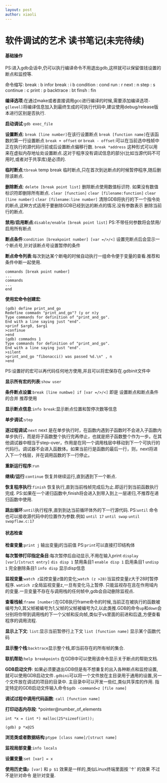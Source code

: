 ```yaml
---
layout: post
author: xiaoli
---
```

# 软件调试的艺术 读书笔记(未完待续)
#### 基础操作
PS:进入gdb会话中,仍可以执行编译命令不用退出gdb,这样就可以保留值钱设置的断点和监控等.

命令缩写:
break : b
infor break : i b
condition : cond
run : r
next : n
step : s
continue : c
print : p
backtrace  : bt
finsh : fin

**编译选项**:在通过make或者直接调用gcc进行编译的时候,需要添加编译选项`-g[level]`将编译信息加入到最终生成的可执行代码中,建议使用debug/release版本进行区别是否执行.

**启动调试**:`gdb exec_file`

**设置断点**:
`break [line number]`在该行设置断点
`break [function name]`在该函数的第一行设置断点
`break + offset` or `break - offset`:可以在当前选中栈帧中正在执行的源代码行前或后设置断点偏移行数.
`break *address` 这种形式可以用来在虚拟内存地址处设置断点.这对于程序没有调试信息的部分(比如当源代码不可用时,或者对于共享库)是必须的.

**临时断点**:`tbreak` temp break 临时断点,只在首次到达断点的时候暂停程序,随后删除该断点.

**删除断点**:
`delete [break point list]`
删除断点使用数值标识符. 如果没有数值标识符即删除所有断点.
`clear [function]`
`clear [filename:function]`
`clear [line number]`
`clear [filename:line number]`
清除GDB将执行的下一个指令处的断点,这种方式适用于要删除GDB已经到达的断点的情况.没有参数表示 删除当前行的断点.

**禁用/启用断点**:`disable/enable [break point list]`
PS:不带任何参数将会禁用/启用所有断点

**断点条件**:`condition [breakpoint number] [var =/>/<]`
设置完断点后会显示一个断点号,针对该断点号设置暂停的条件

**断点命令列表**:每次到达某个断电的时候自动执行一组命令便于变量的查看.推荐和条件中断一起使用.
```
commands [break point number]
...
commands
...
end
```

**使用宏命令创建宏**:
```
(gdb) define print_and_go
Redefine commadn "print_and_go"? (y or n)y
Type commands for definition of "print_and_go".
End with a line saying just "end".
>prinf $arg0, $arg1
>confinue
>end
(gdb) commadns 1
Type commands for definition of "print_and_go".
End with a line saying just "end".
>silent
>print_and_go "fibonacci() was passed %d.\n" , n
>end
```
PS:设置好的宏可以再代码任何地方使用,并且可以将宏保存在.gdbinit文件中

**显示所有宏的列表**:`show user`

**条件断点设置**:`break [line numbwe] if [var =/>/<]`
即是 设置断点和断点条件的合并 推荐使用

**显示断点信息**:`info break`:显示断点位置和暂停次数等信息

**单步调试**:`step`

**逐过程调试**:`next` next 是在单步执行时，在函数内遇到子函数时不会进入子函数内单步执行，而是将子函数整个执行完再停止，也就是把子函数整个作为一步。在其他调试器中相当于step-over，作用是在同一个调用栈层中移动到下一个可执行的代码行。调试器不会进入函数体。如果当前行是函数的最后一行，则，next将进入下一个栈层，并在调用函数的下一行停止。

**重新运行程序**:`run`

**继续/运行**:`continue` 恢复并继续运行,直到遇到下一个断点.

**恢复程序执行**:`finish` 恢复执行,直到当前栈帧完成后为止.即运行到当前函数执行完成.
PS:如果在一个递归函数中,finish将会进入到带入到上一层递归,不推荐在递归函数中使用.

**跳出循环**:`until`执行程序,直到到达当前循环体外的下一行源代码.
PS:`until` 命令也可以接收源代码中的位置作为参数.例如 `until 17` `until swap` `until swapflaw.c:17`

#### 状态检查
**检查变量**:`print j` 输出变量j的当前值
PS:`print`可以直接打印结构体

**每次暂停打印指定条目**:每次暂停后自动显示,不用在输入print
`display [var]/[struct entry]`
`dis disp 1` 禁用条目1
`enable disp 1` 启用条目1
`undisp 1` 完全删除条目1
`info disp` 显示disp信息

**监视变量**:`watch z`监控变量z值的变化;`watch (z >28)`当监控变量z大于28时暂停程序.
`watich z`全局监视变量z,一旦有变化马上暂停.
只能监视存在且在作用域内的变量.一旦变量不存在与调用栈的任何帧中,gdb会自动删除监视点.

**查看栈帧**:`frame [number]`在GDB执行frame命令的时候,当前正在被执行的函数被编号为0,其父帧被编号为1,父帧的父帧被编号为2,以此类推.GDB的命令`up`和`down`会分别将你带到调用栈的下一个父帧和反向帧,类似于vs里面的前进和后退,方便查看程序的调用流程.

**显示上下文**:
`list`:显示当前暂停行上下文
`list [function name]` 显示某个函数代码

**显示整个栈**:`backtrace`显示整个栈,即当前存在的所有帧的集合.

**联机帮助**:`help breakpoints` 在GDB中可以使用该命令显示关于断点的帮助文档.

**GDB启动文件**:
如果必须要退出GDB但是有不想重复的出入各种断点和监控设置,就可以使用GDB启动文件`.gdbini`可以将一个文件放在主目录用于通用的设置,另一个文件放在调试的项目的目录中. 主目录中可以开发一些红,类似共享库的作用. 指定特定的GDB启动文件输入命令`$gdb -command=z [file name]`

**调试过程中调用代码函数**:
`call [function name]`

**打印动态内存段**: *pointer@number_of_elements
```
int *x = (int *) malloc(25*sizeof(int));

(gdb) p *x@25
```

**浏览类或者数据结构**:`ptype [class name]/[struct name]`

**监视局部变量**:`info locals`

**设置变量**:`set [var] = x`

**使用历史值**`p [var]` 和 `p $1` 效果是一样的,类似Linux终端里面按 '↑' 的效果 不过不是针对命令 是针对变量.